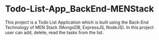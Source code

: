# Todo-List-App_BackEnd-MENStack
This project is a Todo List Application which is built using the Back-End Technology of MEN Stack (MongoDB, ExpressJS, NodeJS). In this project user can add, delete, read the tasks from the list.
